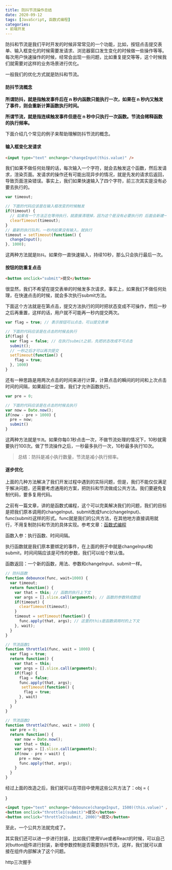 ```yaml
---
title: 防抖节流操作总结
date: 2020-09-12
tags: [JavaScript, 函数式编程]
categories: 
- 前端开发
---
```


防抖和节流是我们平时开发的时候非常常见的一个功能，比如，按钮点击提交表单、输入框变化的时候需要发请求、浏览器窗口发生变化的时候做一些操作等等。每次用户快速操作的时候，经常会出现一些问题，比如重复提交等等，这个时候我们就需要对这样的业务场景进行优化。

一般我们的优化方式就是防抖和节流。

#### 防抖节流概念

**所谓防抖，就是指触发事件后在 n 秒内函数只能执行一次，如果在 n 秒内又触发了事件，则会重新计算函数执行时间。**

**所谓节流，就是指连续触发事件但是在 n 秒中只执行一次函数。节流会稀释函数的执行频率。**

下面介绍几个常见的例子来帮助理解防抖节流的概念。

#### 输入框变化发请求

```html
<input type="text" onchange="changeInput(this.value)" />
```

我们如果不做任何处理的话，每次输入一个字符，就会去触发这个函数，然后发请求，渲染页面。发请求的操作还有可能出现异步的情况，就是先发的请求后返回，导致页面渲染错误。事实上，我们如果快速输入了四个字符，前三次其实是没有必要去执行的。

```js
var timeout;

// 下面的代码应该是在输入框改变的时候触发
if(timeout) {
  // 如果有一个方法正在等待执行，就直接清理掉，因为这个是没有必要执行的 后面会新建一个新的
  clearTimeout(timeout);
}
// 最新的执行队列，一秒内如果没有输入，就执行
timeout = setTimeout(function() {
  changeInput();
}, 1000);
```

这两种方法就是`防抖`。如果你一直快速输入，持续10秒，那么只会执行最后一次。

#### 按钮的防重复点击

```html
<button onclick="submit">提交</button>
```

很显然，我们不希望在提交表单的时候发多次请求，事实上，如果我们不做任何处理，在快速点击的时候，就会多次执行submit方法。

下面这个方法就是在第点击，提交方法执行的同时把状态变成不可操作，然后一秒之后再重置，这样的话，用户就不可能再一秒内提交两次。

```js
var flag = true; // 表示按钮可以点击，可以提交表单

// 下面的代码应该是在点击的时候去执行
if(flag) {
  var flag = false; // 在执行submit之前，先把状态改成不可点击
  submit(); 
  // 一秒之后才可以再次提交
  setTimeout(function() {
    flag = true;
  }, 1000)
}
```

还有一种思路是用两次点击的时间来进行计算，计算点击的瞬间的时间和上次点击时间的间隔，如果超过一定值，我们才允许函数执行。

```js
var pre = 0;

// 下面的代码应该是在点击的时候去执行
var now = Date.now();
if(now - pre > 1000) {
  pre = now;
  submit()
}
```

这两种方法就是`节流`。如果你每0.1秒点击一次，不做节流处理的情况下，10秒就需要执行100次。做了节流操作之后，一秒最多执行一次，10秒最多执行10次。

> 总结：防抖是减小执行数量，节流是减小执行频率。

#### 逐步优化

上面的几种方法解决了我们开发过程中遇到的实际问题，但是，我们不能仅仅满足于解决问题，还需要考虑通用的方案，把防抖和节流做成公共方法。我们要避免复制代码，要多复用代码。

之前有一篇文章，讲的是函数式编程，这个可以完美解决我们的问题，我们的目标是把我们原本调用的changeInput、submit改成func(changeInput)、func(submit)这样的形式。func就是我们的公共方法，在其他地方直接调用就行，不用复制防抖和节流的具体实现。参考文章：[函数式编程](https://beat-the-buzzer.github.io/2019/12/01/functional-programming/)

函数入参：执行函数、时间间隔。

执行函数就是我们原本要绑定的事件，在上面的例子中就是changeInput和submit，时间间隔应该是可传的参数，我们可以给个默认值。

函数返回：一个新的函数，用法、参数和changeInput、submit一样。

```js
// 防抖函数
function debounce(func, wait=1000) {
  var timeout;
  return function() {
    var that = this; // 函数的执行上下文
    var args = [].slice.call(arguments); // 函数的参数转成数组
    if(timeout) {
      clearTimeout(timeout);
    }
    timeout = setTimeout(function() {
      func.apply(that, args); // 这里的this是函数调用时的上下文
    }, wait);
  }
}

// 节流函数1
function throttle1(func, wait = 1000) {
  var flag = true;
  return function() {
    var that = this;
    var args = [].slice.call(arguments);
    if(flag) {
      flag = false;
      func.apply(that, args);
       setTimeout(function() {
        flag = true;
      }, wait)
    }
  }
}

// 节流函数2
function throttle2(func, wait = 1000) {
  var pre = 0;
  return function() {
    var now = Date.now();
    var that = this;
    var args = [].slice.call(arguments);
    if(now - pre > wait) {
      pre = now;
      func.apply(that, args);
    }
  }
}
```

经过上面的改造之后，我们就可以在项目中使用这些公共方法了：obj = {
  
}

```html
<input type="text" onchange="debounce(changeInput, 1500)(this.value)" />
<button onclick="throttle1(submit)">提交</button>
<button onclick="throttle2(submit, 2000)">提交</button>
```

至此，一个公共方法就完成了。

其实我们还可以进一步进行封装，比如我们使用Vue或者React的时候，可以自己对button组件进行封装，新增参数控制是否需要防抖节流，这样，我们就可以直接在组件内部解决了这个问题。

http三次握手